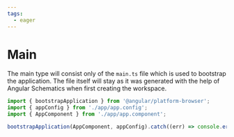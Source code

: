 ```yaml
---
tags:
  - eager
---
```


# Main

The main type will consist only of the `main.ts` file which is used to bootstrap
the application. The file itself will stay as it was generated with the help of
Angular Schematics when first creating the workspace.

```ts
import { bootstrapApplication } from '@angular/platform-browser';
import { appConfig } from './app/app.config';
import { AppComponent } from './app/app.component';

bootstrapApplication(AppComponent, appConfig).catch((err) => console.error(err));
```
